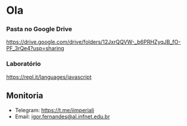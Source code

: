 # Ola


### Pasta no Google Drive

https://drive.google.com/drive/folders/12JxrQQVW-_b6PRHZyqJB_fO-PF_3rQe4?usp=sharing


### Laboratório

https://repl.it/languages/javascript


## Monitoria

* Telegram: https://t.me/iimperiali
* Email: igor.fernandes@al.infnet.edu.br
